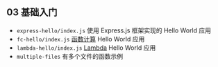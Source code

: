 ## 03 基础入门

 - `express-hello/index.js` 使用 Express.js 框架实现的 Hello World 应用
 - `fc-hello/index.js` [函数计算](https://fc.console.aliyun.com/) Hello World 应用
 - `lambda-hello/index.js` [Lambda](https://console.aws.amazon.com/lambda/home) Hello World 应用
 - `multiple-files` 有多个文件的函数示例